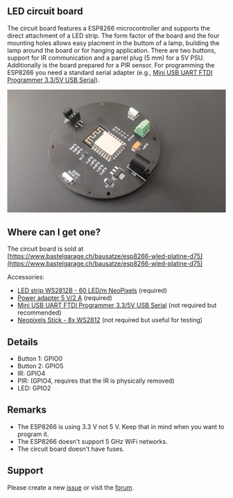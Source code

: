 ## LED circuit board

The circuit board features a ESP8266 microcontroller and supports the direct attachment of a LED strip. The form factor of the board and the four mounting holes allows easy placment in the buttom of a lamp, building the lamp around the board or for hanging application. There are two buttons, support for IR communication and a parrel plug (5 mm) for a 5V PSU. Additionally is the board prepared for a PIR sensor. For programming the ESP8266 you need a standard serial adapter (e.g., [Mini USB UART FTDI Programmer 3.3/5V USB Serial](https://www.bastelgarage.ch/mini-usb-uart-ftdi-programmer-3-3-5v-usb-serial)).

![Picture of the LED circuit board](./assets/img/led-circuit-board.jpg)

## Where can I get one?

The circuit board is sold at [https://www.bastelgarage.ch/bausatze/esp8266-wled-platine-d75](https://www.bastelgarage.ch/bausatze/esp8266-wled-platine-d75)

Accessories:

- [LED strip WS2812B - 60 LED/m NeoPixels](https://www.bastelgarage.ch/ws2812b-60led-m-led-neopixel-strip-0-165m) (required)
- [Power adapter 5 V/2 A](https://www.bastelgarage.ch/5v-dc-2000ma-stecknetzteil-ac-dc-adapter-5-5mm-2-1mm-stecker) (required)
- [Mini USB UART FTDI Programmer 3.3/5V USB Serial](https://www.bastelgarage.ch/mini-usb-uart-ftdi-programmer-3-3-5v-usb-serial) (not required but recommended)
- [Neopixels Stick - 8x WS2812](https://www.bastelgarage.ch/neopixel-stick-8x-ws2812-rgb-led) (not required but useful for testing)

## Details

- Button 1: GPIO0
- Button 2: GPIO5
- IR: GPIO4
- PIR: (GPIO4, requires that the IR is physically removed)
- LED: GPIO2

## Remarks

- The ESP8266 is using 3.3 V not 5 V. Keep that in mind when you want to program it.
- The ESP8266 doesn't support 5 GHz WiFi networks.
- The circuit board doesn't have fuses.

## Support

Please create a new [issue](https://github.com/bastelgarage/led-circuit-board/issues) or visit the [forum](https://forum.bastelgarage.ch/).
